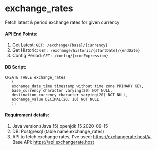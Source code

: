# exchange_rates
Fetch latest &amp; period exchange rates for given currency

#### API End Points:
1. Get Latest: `GET: /exchange/{base}/{currency}`
2. Get Historic: `GET: /exchange/historic/{startDate}/{endDate}`
3. Config Period: `GET: /config/{cronExpression}`

#### DB Script:
```
CREATE TABLE exchange_rates
   (
   exchange_date_time timestamp without time zone PRIMARY KEY,
   base_currency character varying(20) NOT NULL,
   destination_currency character varying(20) NOT NULL,
   exchange_value DECIMAL(20, 10) NOT NULL
   );
```

#### Requirement details:
1. Java version:(Java 15) openjdk 15 2020-09-15
2. DB: Postgresql (table name:exchange_rates)
3. API to fetch exchange rates, I've used: https://exchangerate.host/#. Base API: https://api.exchangerate.host